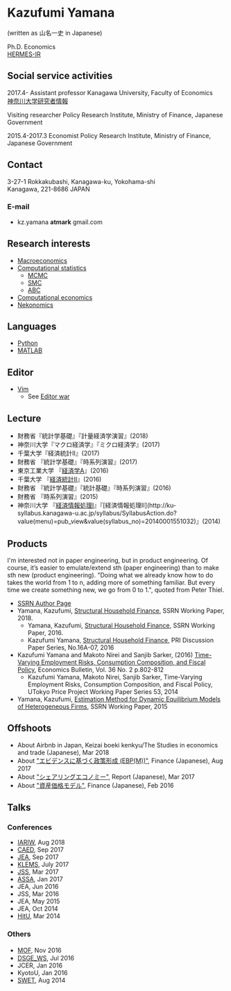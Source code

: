 # Kazufumi Yamana 
(written as 山名一史 in Japanese) 

Ph.D. Economics  
[HERMES-IR](http://doi.org/10.15057/28171)

## Social service activities
2017.4- 
Assistant professor 
Kanagawa University, Faculty of Economics  
[神奈川大学研究者情報](http://kenkyu.kanagawa-u.ac.jp/kuhp/KgApp?kyoinId=ymbsyygmggg)  

Visiting researcher 
Policy Research Institute, Ministry of Finance, Japanese Government

2015.4-2017.3 
Economist 
Policy Research Institute, Ministry of Finance, Japanese Government 

## Contact
3-27-1 Rokkakubashi, Kanagawa-ku, Yokohama-shi  
Kanagawa, 221-8686 JAPAN

### E-mail
* kz.yamana **atmark** gmail.com

## Research interests 
* [Macroeconomics](https://en.wikipedia.org/wiki/Macroeconomics)
* [Computational statistics](https://en.wikipedia.org/wiki/Computational_statistics)
  * [MCMC](https://en.wikipedia.org/wiki/Markov_chain_Monte_Carlo)
  * [SMC](https://en.wikipedia.org/wiki/Particle_filter)
  * [ABC](Approximate_Bayesian_computation)
* [Computational economics](https://en.wikipedia.org/wiki/Computational_economics)  
* [Nekonomics](http://www.nzherald.co.nz/lifestyle/news/article.cfm?c_id=6&objectid=11579250)

## Languages
* [Python](https://en.wikipedia.org/wiki/Python_(programming_language))
* [MATLAB](https://en.wikipedia.org/wiki/MATLAB)

## Editor
* [Vim](https://en.wikipedia.org/wiki/Vim_(text_editor))
  * See [Editor war](https://en.wikipedia.org/wiki/Editor_war)  

## Lecture
* 財務省『統計学基礎』『計量経済学演習』(2018)
* 神奈川大学『マクロ経済学』『ミクロ経済学』(2017)
* 千葉大学『経済統計II』(2017)
* 財務省 『統計学基礎』『時系列演習』(2017)
* 東京工業大学 『[経済学A](http://www.ocw.titech.ac.jp/index.php?module=General&action=T0300&GakubuCD=7&KamokuCD=110100&KougiCD=201600867&Nendo=2016&lang=JA&vid=03)』(2016)
* 千葉大学 『[経済統計II](https://moodle2.chiba-u.jp/moodle16/course/info.php?id=2123)』(2016)
* 財務省 『統計学基礎』『統計基礎』『時系列演習』(2016)
* 財務省 『時系列演習』(2015)
* 神奈川大学 『[経済情報処理I](http://ku-syllabus.kanagawa-u.ac.jp/syllabus/SyllabusAction.do?value(menu)=pub_view&value(syllabus_no)=20140001551022)』『[経済情報処理II](http://ku-syllabus.kanagawa-u.ac.jp/syllabus/SyllabusAction.do?value(menu)=pub_view&value(syllabus_no)=20140001551032)』(2014)

## Products
I'm interested not in paper engineering, but in product engineering. Of course, it’s easier to emulate/extend sth (paper engineering) than to make sth new (product engineering). "Doing what we already know how to do takes the world from 1 to n, adding more of something familiar. But every time we create something new, we go from 0 to 1.", quoted from Peter Thiel.
* [SSRN Author Page](http://papers.ssrn.com/sol3/cf_dev/AbsByAuth.cfm?per_id=2139047)
* Yamana, Kazufumi, [Structural Household Finance](http://papers.ssrn.com/sol3/papers.cfm?abstract_id=2824112), SSRN Working Paper, 2018.
  * Yamana, Kazufumi, [Structural Household Finance](http://papers.ssrn.com/sol3/papers.cfm?abstract_id=2824112), SSRN Working Paper, 2016.
  * Kazufumi Yamana, [Structural Household Finance](http://www.mof.go.jp/pri/research/discussion_paper/ron279.pdf), PRI Discussion Paper Series, No.16A-07, 2016
* Kazufumi Yamana and Makoto Nirei and Sanjib Sarker, (2016) [Time-Varying Employment Risks, Consumption Composition, and Fiscal Policy](http://www.accessecon.com/Pubs/EB/2016/Volume36/EB-16-V36-I2-P79.pdf), Economics Bulletin, Vol. 36 No. 2 p.802-812
  * Kazufumi Yamana, Makoto Nirei, Sanjib Sarker, Time-Varying Employment Risks, Consumption Composition, and Fiscal Policy, UTokyo Price Project Working Paper Series 53, 2014
* Yamana, Kazufumi, [Estimation Method for Dynamic Equilibrium Models of Heterogeneous Firms](http://papers.ssrn.com/sol3/papers.cfm?abstract_id=2610451), SSRN Working Paper, 2015

## Offshoots
* About Airbnb in Japan, Keizai boeki kenkyu/The Studies in economics and trade (Japanese), Mar 2018
* About ["エビデンスに基づく政策形成 (EBP(M))"](http://www.mof.go.jp/pri/research/special_report/f01_2017_08.pdf), Finance (Japanese), Aug 2017 
* About ["シェアリングエコノミー"](http://www.mof.go.jp/pri/research/conference/00report/investment/inv_mokuji.htm), Report (Japanese), Mar 2017    
* About ["資産価格モデル"](https://www.mof.go.jp/pri/research/special_report/f01_2016_02.pdf), Finance (Japanese),  Feb 2016  

## Talks
### Conferences
* [IARIW](http://www.iariw.org/), Aug 2018
* [CAED](https://editorialexpress.com/conference/CAED2017/program/CAED2017.html), Sep 2017  
* [JEA](http://www.jeameetings.org/2017f/index.html), Sep 2017  
* [KLEMS](https://hias.hit-u.ac.jp/indico/event/0/other-view?view=standard), July 2017  
* [JSS](http://www.jss.gr.jp/convention/spring11/), Mar 2017
* [ASSA](https://www.aeaweb.org/conference/2017/preliminary/1818?page=3&per-page=50), Jan 2017
* JEA, Jun 2016
* JSS, Mar 2016
* JEA, May 2015
* JEA, Oct 2014
* [HitU](http://www.econ.hit-u.ac.jp/~koho/english/events/conference20140315-16_program.html), Mar 2014

### Others
* [MOF](http://www.mof.go.jp/pri/research/conference/investment.htm), Nov 2016　　
* [DSGE_WS](http://www.kengonutahara.com/dsge-workshop), Jul 2016
* JCER, Jan 2016
* KyotoU, Jan 2016
* [SWET](http://www.int.otaru-uc.ac.jp/swet/past/swet2014/day6), Aug 2014
